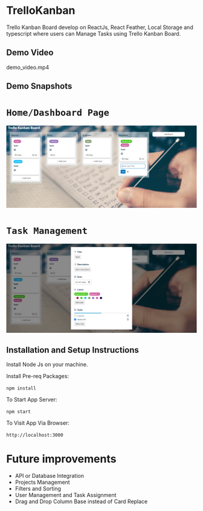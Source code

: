 # TrelloKanban

Trello Kanban Board develop on ReactJs, React Feather, Local Storage and typescript where users can Manage Tasks using Trello Kanban Board.

## Demo Video

demo_video.mp4

## Demo Snapshots

# `Home/Dashboard Page`

![alt text](screenshots/home.png)

# `Task Management`

![alt text](screenshots/task_manager.png)

## Installation and Setup Instructions

Install Node Js on your machine.

Install Pre-req Packages:

`npm install`

To Start App Server:

`npm start`

To Visit App Via Browser:

`http://localhost:3000`

# Future improvements

- API or Database Integration
- Projects Management
- Filters and Sorting
- User Management and Task Assignment
- Drag and Drop Column Base instead of Card Replace
